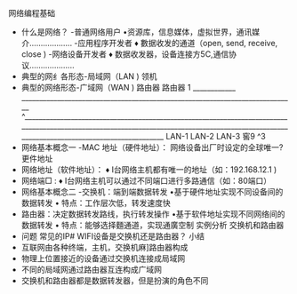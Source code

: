 网络编程基础
- 什么是网络？
-普通网络用户
•资源库，信息媒体，虚拟世界，通讯媒介...................
-应用程序开发者
♦ 數据收发的通道（open, send, receive, close )
-网络设备开发者
♦ 数据收发器，设备连接方5C,通信协议....................
- 典型的网纟各形态-局域网（LAN )
领机
- 典型的网络形态-广域网（WAN )
路由器 路由器
1 ____________ _____________________________________________________________________________ ^_____________________________________________________________________________________________________________________________________________________________________________________________
LAN-1 LAN-2 LAN-3
窖9 ^3
- 网络基本概念一
-MAC 地址（硬件地址）：
网络设备出厂时设定的全球唯一? 更件地址
- 网络地址（软件地址）：
♦ I台网络主机都有唯一的地址（如：192.168.12.1 )
- 网络端□ :
♦ I台网络主机可以通过不同端口进行多路通信（如：80端口）
- 网络基本概念二
-交换机：端到端数据转发
•基于硬件地址实现不同设备间的数据转发
• 特点：工作层次低，转发速度快
- 路甶器：决定数据转发路线，执行转发操作
•基于软件地址实现不同网络间的数据转发
• 特点：能够选择麵通道，实现通廣空制
实例分析 交换机和路由器
- 问题
常见的IP# WIFI设备是交换机还是路甶器？
小结
- 互联网甶各种终端，主机，交换机麻]路甶器构成
- 物理上位置接近的设备通过交换机连接成局域网
- 不同的局域网通过路甶器互连构成广域网
- 交换机和路甶器都是数据转发器，但是扮演的角色不同